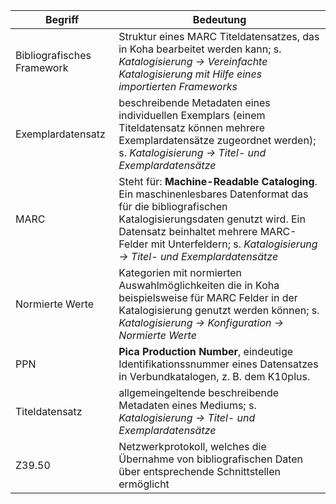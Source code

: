 Begriff | Bedeutung
------ | ------
Bibliografisches Framework | Struktur eines MARC Titeldatensatzes, das in Koha bearbeitet werden kann; s. *Katalogisierung -> Vereinfachte Katalogisierung mit Hilfe eines importierten Frameworks*
Exemplardatensatz | beschreibende Metadaten eines individuellen Exemplars (einem Titeldatensatz können mehrere Exemplardatensätze zugeordnet werden); s. *Katalogisierung -> Titel- und Exemplardatensätze*
MARC | Steht für: **Machine-Readable Cataloging**. Ein maschinenlesbares Datenformat das für die bibliografischen Katalogisierungsdaten genutzt wird. Ein Datensatz beinhaltet mehrere MARC-Felder mit Unterfeldern; s. *Katalogisierung -> Titel- und Exemplardatensätze*
Normierte Werte | Kategorien mit normierten Auswahlmöglichkeiten die in Koha beispielsweise für MARC Felder in der Katalogisierung genutzt werden können; s. *Katalogisierung -> Konfiguration -> Normierte Werte*
PPN | **Pica Production Number**, eindeutige Identifikationssnummer eines Datensatzes in Verbundkatalogen, z. B. dem K10plus.
Titeldatensatz | allgemeingeltende beschreibende Metadaten eines Mediums; s. *Katalogisierung -> Titel- und Exemplardatensätze*
Z39.50 | Netzwerkprotokoll, welches die Übernahme von bibliografischen Daten über entsprechende Schnittstellen ermöglicht

